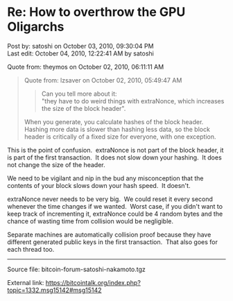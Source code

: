 # Re: How to overthrow the GPU Oligarchs

Post by: satoshi on October 03, 2010, 09:30:04 PM<br>
Last edit: October 04, 2010, 12:22:41 AM by satoshi

Quote from: theymos on October 02, 2010, 06:11:11 AM

> Quote from: lzsaver on October 02, 2010, 05:49:47 AM
>
>> Can you tell more about it:<br>
>> "they have to do weird things with extraNonce, which increases the size of the block header".
>
> When you generate, you calculate hashes of the block header. Hashing more data is slower than hashing less data, so the block header is critically of a fixed size for everyone, with one exception.

This is the point of confusion. &nbsp;extraNonce is not part of the block header, it is part of the first transaction. &nbsp;It does not slow down your hashing. &nbsp;It does not change the size of the header.

We need to be vigilant and nip in the bud any misconception that the contents of your block slows down your hash speed. &nbsp;It doesn't.

extraNonce never needs to be very big. &nbsp;We could reset it every second whenever the time changes if we wanted. &nbsp;Worst case, if you didn't want to keep track of incrementing it, extraNonce could be 4 random bytes and the chance of wasting time from collision would be negligible.

Separate machines are automatically collision proof because they have different generated public keys in the first transaction. &nbsp;That also goes for each thread too.

---

Source file: bitcoin-forum-satoshi-nakamoto.tgz

External link: https://bitcointalk.org/index.php?topic=1332.msg15142#msg15142
